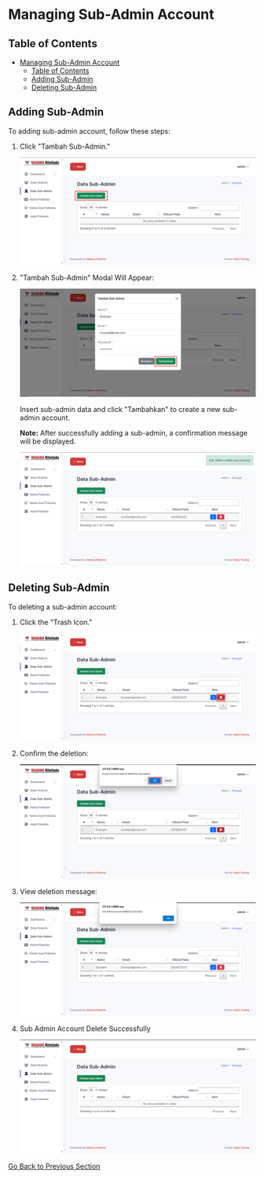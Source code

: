 # Managing Sub-Admin Account
## Table of Contents
- [Managing Sub-Admin Account](#managing-sub-admin-account)
  - [Table of Contents](#table-of-contents)
  - [Adding Sub-Admin](#adding-sub-admin)
  - [Deleting Sub-Admin](#deleting-sub-admin)

## Adding Sub-Admin
To adding sub-admin account, follow these steps:

1. Click "Tambah Sub-Admin."

    ![Sub-Admin Page](/docs/images/Tambah-Sub-Admin.png)

2. "Tambah Sub-Admin" Modal Will Appear:

    ![Sub-Admin Modal](/docs/images/Modal-Tambah-Sub-Admin.png)

    Insert sub-admin data and click "Tambahkan" to create a new sub-admin account.
    
    **Note:** After successfully adding a sub-admin, a confirmation message will be displayed.

    ![Sub-Admin Modal](/docs/images/Sub-admin-add-msg.png)

## Deleting Sub-Admin

To deleting a sub-admin account:

1. Click the "Trash Icon."
    
    ![Delete Sub-Admin](/docs/images/delete.png)
    
2. Confirm the deletion:
    
    ![Delete Confirmation Sub-Admin](/docs/images/confirmation-delete.png)
    
3. View deletion message:
    
    ![Delete MSG Sub-Admin](/docs/images/delete-msg.png)

4. Sub Admin Account Delete Successfully
  
    ![Sub-Admin Page](/docs/images/delete-success.png)

[Go Back to Previous Section](/docs/manual/admin/README.md)
